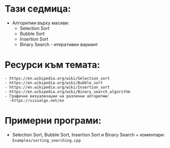 # Тази седмица:
  - Алгоритми върху масиви:
    - Selection Sort
    - Bubble Sort
    - Insertion Sort
    - Binary Search - итеративен вариант

# Ресурси към темата:
    - https://en.wikipedia.org/wiki/Selection_sort
    - https://en.wikipedia.org/wiki/Bubble_sort
    - https://en.wikipedia.org/wiki/Insertion_sort
    - https://en.wikipedia.org/wiki/Binary_search_algorithm
    - Графични визуализации на различни алгоритми:
      -https://visualgo.net/en
      
# Примерни програми:
   * Selection Sort, Bubble Sort, Insertion Sort и Binary Search + коментари:
     `Examples/sorting_searching.cpp`